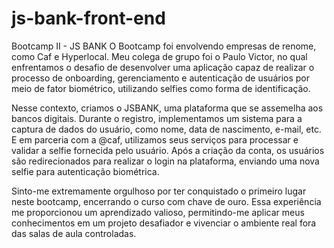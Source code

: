 # js-bank-front-end

Bootcamp II - JS BANK
O Bootcamp foi envolvendo empresas de renome, como Caf e Hyperlocal. Meu colega de grupo foi o Paulo Victor, no qual enfrentamos o desafio de desenvolver uma aplicação capaz de realizar o processo de onboarding, gerenciamento e autenticação de usuários por meio de fator biométrico, utilizando selfies como forma de identificação.

Nesse contexto, criamos o JSBANK, uma plataforma que se assemelha aos bancos digitais. Durante o registro, implementamos um sistema para a captura de dados do usuário, como nome, data de nascimento, e-mail, etc. E em parceria com a @caf, utilizamos seus serviços para processar e validar a selfie fornecida pelo usuário. Após a criação da conta, os usuários são redirecionados para realizar o login na plataforma, enviando uma nova selfie para autenticação biométrica.

Sinto-me extremamente orgulhoso por ter conquistado o primeiro lugar neste bootcamp, encerrando o curso com chave de ouro. Essa experiência me proporcionou um aprendizado valioso, permitindo-me aplicar meus conhecimentos em um projeto desafiador e vivenciar o ambiente real fora das salas de aula controladas.
